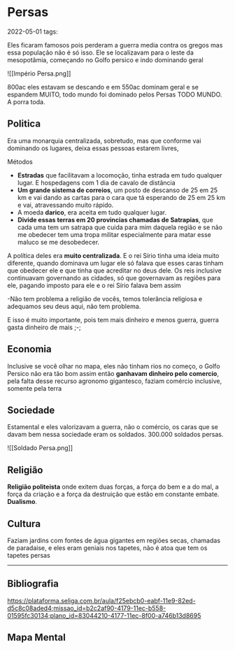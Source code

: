 # Persas
2022-05-01
tags: 

Eles ficaram famosos pois perderam a guerra media contra os gregos mas essa população não é só isso. Ele se localizavam para o leste da mesopotâmia, começando no Golfo persico e indo dominando geral

![[Império Persa.png]]

800ac eles estavam se descando e em 550ac dominam geral e se espandem MUITO, todo mundo foi dominado pelos Persas TODO MUNDO. A porra toda.

## Politica

Era uma monarquia centralizada, sobretudo, mas que conforme vai dominando os lugares, deixa essas pessoas estarem livres, 

Métodos

* **Estradas** que facilitavam a locomoção, tinha estrada em tudo qualquer lugar. E hospedagens com 1 dia de cavalo de distância
* **Um grande sistema de correios**, um posto de descanso de 25 em 25 km e vai dando as cartas para o cara que tá esperando de 25 em 25 km e vai, atravessando muito rápido.
* A moeda **darico**, era aceita em tudo qualquer lugar.
* **Divide essas terras em 20 provincias chamadas de Satrapias**, que cada uma tem um satrapa que cuida para mim daquela região e se não me obedecer tem uma tropa militar especialmente para matar esse maluco se me desobedecer.

A política deles era **muito centralizada**. E o rei Sírio tinha uma ideia muito diferente, quando dominava um lugar ele só falava que esses caras tinham que obedecer ele e que tinha que acreditar no deus dele. Os reis inclusive continuavam governando as cidades, só que governavam as regiões para ele, pagando imposto para ele e o rei Sírio falava bem assim

-Não tem problema a religião de vocês, temos tolerância religiosa e adequamos seu deus aqui, não tem problema. 

E isso é muito importante, pois tem mais dinheiro e menos guerra, guerra gasta dinheiro de mais ;-; 

## Economia

Inclusive se você olhar no mapa, eles não tinham rios no começo, o Golfo Persico não era tão bom assim então **ganhavam dinheiro pelo comercio**, pela falta desse recurso agronomo gigantesco, faziam comércio inclusive, somente pela terra

## Sociedade

Estamental e eles valorizavam a guerra, não o comércio, os caras que se davam bem nessa sociedade eram os soldados. 300.000 soldados persas.


![[Soldado Persa.png]]

## Religião

**Religião politeista** onde exitem duas forças, a força do bem e a do mal, a força da criação e a força da destruição que estão em constante embate. **Dualismo**.

## Cultura

Faziam jardins com fontes de água gigantes em regiões secas, chamadas de paradaise, e eles eram geniais nos tapetes, não é atoa que tem os tapetes persas


-----------------------------------------------
## Bibliografia

https://plataforma.seliga.com.br/aula/f25ebcb0-eabf-11e9-82ed-d5c8c08aded4;missao_id=b2c2af90-4179-11ec-b558-01595fc30134;plano_id=83044210-4177-11ec-8f00-a746b13d8695

## Mapa Mental